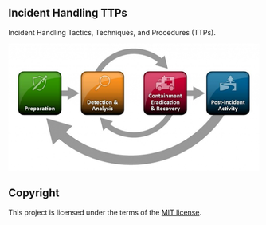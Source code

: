 ## Incident Handling TTPs
Incident Handling Tactics, Techniques, and Procedures (TTPs).

![Incident-Handling-Process](/Misc/Incident-Handling-Process.png)

## Copyright
This project is licensed under the terms of the [MIT license](/Misc/LICENSE).

